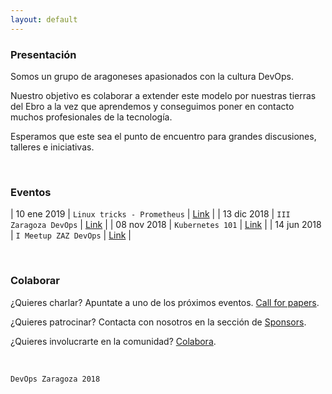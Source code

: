 ```yaml
---
layout: default
---
```

### Presentación

Somos un grupo de aragoneses apasionados con la cultura DevOps. 

Nuestro objetivo es colaborar a extender este modelo por nuestras tierras del Ebro a la vez que aprendemos y conseguimos poner en contacto muchos profesionales de la tecnología.

Esperamos que este sea el punto de encuentro para grandes discusiones, talleres e iniciativas.

<br />

### Eventos

| 10 ene 2019  | `Linux tricks - Prometheus`  | [Link](https://www.meetup.com/es-ES/DevOps-Zaragoza/events/257785939/)  |
| 13 dic 2018  | `III Zaragoza DevOps`        | [Link](https://www.meetup.com/es-ES/DevOps-Zaragoza/events/257101162/)  |
| 08 nov 2018  | `Kubernetes 101`             | [Link](https://www.meetup.com/es-ES/DevOps-Zaragoza/events/255839601/)  |
| 14 jun 2018  | `I Meetup ZAZ DevOps`        | [Link](https://www.meetup.com/es-ES/DevOps-Zaragoza/events/249158978/)  |

<br />

### Colaborar

¿Quieres charlar? Apuntate a uno de los próximos eventos.   [Call for papers](./call-for-papers.html).

¿Quieres patrocinar? Contacta con nosotros en la sección de [Sponsors](./partners.html).

¿Quieres involucrarte en la comunidad? [Colabora](./partners.html).

<br />


```
DevOps Zaragoza 2018
```
